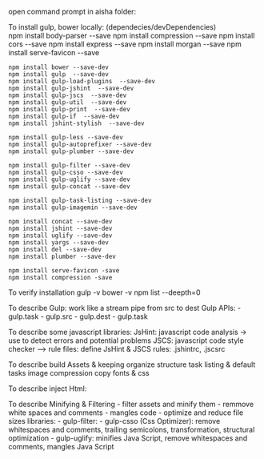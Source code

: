 open command prompt in aisha folder:

To install gulp, bower locally: (dependecies/devDependencies)	
	npm install body-parser --save
	npm install compression --save
	npm install cors --save
	npm install express --save
	npm install morgan --save
	npm install serve-favicon --save
		
	npm install bower --save-dev
	npm install gulp  --save-dev
	npm install gulp-load-plugins  --save-dev
	npm install gulp-jshint  --save-dev
	npm install gulp-jscs  --save-dev
	npm install gulp-util  --save-dev
	npm install gulp-print  --save-dev
	npm install gulp-if  --save-dev
	npm install jshint-stylish  --save-dev	
	
	npm install gulp-less --save-dev
	npm install gulp-autoprefixer --save-dev
	npm install gulp-plumber --save-dev
	
	npm install gulp-filter --save-dev
	npm install gulp-csso --save-dev
	npm install gulp-uglify --save-dev
	npm install gulp-concat --save-dev
	
	npm install gulp-task-listing --save-dev
	npm install gulp-imagemin --save-dev
	
	npm install concat --save-dev
	npm install jshint --save-dev
	npm install uglify --save-dev
	npm install yargs --save-dev
	npm install del --save-dev	
	npm install plumber --save-dev
	
	npm install serve-favicon -save
	npm install compression -save
	
To verify installation
	gulp -v
	bower -v
	npm list  --deepth=0
  

To describe Gulp: work like a stream pipe from src to dest
Gulp APIs:
    - gulp.task
	- gulp.src
	- gulp.dest
	- gulp.task
  
To describe some javascript libraries:
	JsHint: javascript code analysis -> use to detect errors and potential problems
	JSCS: javascript code style checker
--> rule files: define JsHint & JSCS rules: .jshintrc, .jscsrc


To describe build Assets & keeping organize structure
	task listing & default tasks
	image compression
	copy fonts & css

To describe inject Html: 


To describe Minifying & Filtering
	- filter assets and minify them
	- remmove white spaces and comments
	- mangles code
	- optimize and reduce file sizes
 libraries:
	- gulp-filter: 
	- gulp-csso (Css Optimizer): remove whitespaces and comments, trailing semicolons, transformation, structural optimization
	- gulp-uglify: minifies Java Script, remove whitespaces and comments, mangles Java Script

   
	
   
 
   
   

